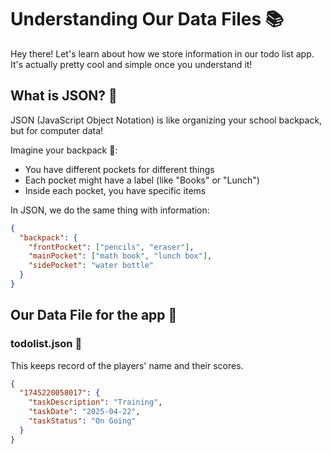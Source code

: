 # Understanding Our Data Files 📚

Hey there! Let's learn about how we store information in our todo list app. It's actually pretty cool and simple once you understand it! 

## What is JSON? 📝

JSON (JavaScript Object Notation) is like organizing your school backpack, but for computer data! 

Imagine your backpack 🎒:
- You have different pockets for different things
- Each pocket might have a label (like "Books" or "Lunch")
- Inside each pocket, you have specific items

In JSON, we do the same thing with information:
```json
{
  "backpack": {
    "frontPocket": ["pencils", "eraser"],
    "mainPocket": ["math book", "lunch box"],
    "sidePocket": "water bottle"
  }
}
```

## Our Data File for the app 📂

### todolist.json 👥
This keeps record of the players' name and their scores.

```json
{
  "1745220058017": {
    "taskDescription": "Training",
    "taskDate": "2025-04-22",
    "taskStatus": "On Going"
  }
}
```

